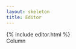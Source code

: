 ```yaml
---
layout: skeleton
title: Editor
---
```


  <div class="row row-cols-1 row-cols-md-2">
    <div class="col">
      {% include editor.html %}
    </div>
    <div class="col">
      Column
    </div>
  </div>
